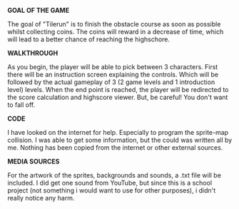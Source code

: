 **GOAL OF THE GAME**

The goal of "Tilerun" is to finish the obstacle course as soon as possible whilst collecting coins. The coins will reward in a decrease of time, which will lead to a better chance of reaching the highschore.

**WALKTHROUGH**

As you begin, the player will be able to pick between 3 characters. First there will be an instruction screen explaining the controls. Which will be followed by the actual gameplay of 3 (2 game levels and 1 introduction level) levels. When the end point is reached, the player will be redirected to the score calculation and highscore viewer. But, be careful! You don't want to fall off.

**CODE**

I have looked on the internet for help. Especially to program the sprite-map collision. I was able to get some information, but the could was written all by me. Nothing has been copied from the internet or other external sources.

**MEDIA SOURCES**

For the artwork of the sprites, backgrounds and sounds, a .txt file will be included. I did get one sound from YouTube, but since this is a school project (not something i would want to use for other purposes), i didn't really notice any harm.